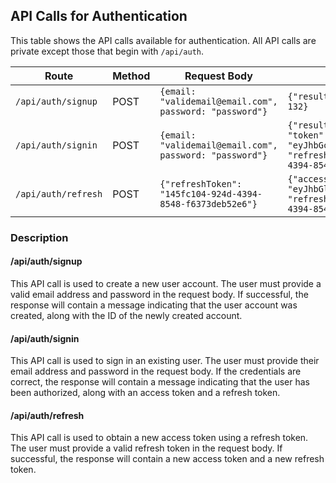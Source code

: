 ## API Calls for Authentication

This table shows the API calls available for authentication. All API calls are private except those that begin with `/api/auth`.

| Route              | Method | Request Body                                   | Response                                                                                   |
|--------------------|--------|------------------------------------------------|--------------------------------------------------------------------------------------------|
| `/api/auth/signup` | POST   | `{email: "validemail@email.com", password: "password"}` | `{"result": "Created", "id": 132}`                                                               |
| `/api/auth/signin` | POST   | `{email: "validemail@email.com", password: "password"}` | `{"result": "Authorized", "token": "eyJhbGci.....xI0KfZg", "refreshToken": "145fc104-924d-4394-8548-f6373deb52e6"}` |
| `/api/auth/refresh`| POST   | `{"refreshToken": "145fc104-924d-4394-8548-f6373deb52e6"}`  | `{"accessToken": "eyJhbGlhQVYd....kjLw6OCuCrLQ", "refreshToken": "145fc104-924d-4394-8548-f6373deb52e6"}` |

### Description

#### /api/auth/signup
This API call is used to create a new user account. The user must provide a valid email address and password in the request body. If successful, the response will contain a message indicating that the user account was created, along with the ID of the newly created account.

#### /api/auth/signin
This API call is used to sign in an existing user. The user must provide their email address and password in the request body. If the credentials are correct, the response will contain a message indicating that the user has been authorized, along with an access token and a refresh token.

#### /api/auth/refresh
This API call is used to obtain a new access token using a refresh token. The user must provide a valid refresh token in the request body. If successful, the response will contain a new access token and a new refresh token.